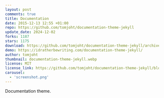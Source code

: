 ```yaml
---
layout: post
comments: true
title: Documentation
date: 2015-12-13 12:55 +01:00
repo: https://github.com/tomjoht/documentation-theme-jekyll
update_date: 2024-12-02
forks: 1187
stars: 1175
download: https://github.com/tomjoht/documentation-theme-jekyll/archive/gh-pages.zip
demo: https://idratherbewriting.com/documentation-theme-jekyll/
author: tomjoht
thumbnail: documentation-theme-jekyll.webp
license: MIT
license_link: https://github.com/tomjoht/documentation-theme-jekyll/blob/gh-pages/licenses/LICENSE.txt
carousel:
  - 'screenshot.png'
---
```


Documentation theme.
